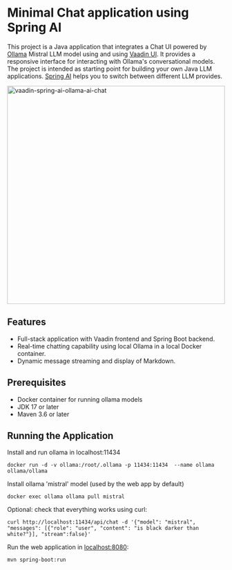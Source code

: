 # Minimal Chat application using Spring AI

This project is a Java application that integrates a Chat UI powered by [Ollama](https://ollama.com/) Mistral LLM model using and using [Vaadin UI](https://vaadin.com/flow). It provides a responsive interface for interacting with Ollama's conversational models.
The project is intended as starting point for building your own Java LLM applications. [Spring AI](https://docs.spring.io/spring-ai/reference/index.html) helps you to switch between different LLM provides. 

<img width="504" alt="vaadin-spring-ai-ollama-ai-chat" src="https://github.com/samie/spring-ai-chat/assets/991105/d7216455-f28e-4d34-8cd0-f7f1074f6087">

## Features
- Full-stack application with Vaadin frontend and Spring Boot backend.
- Real-time chatting capability using local Ollama in a local Docker container.
- Dynamic message streaming and display of Markdown.

## Prerequisites
- Docker container for running ollama models
- JDK 17 or later
- Maven 3.6 or later

## Running the Application

Install and run ollama in localhost:11434
```
docker run -d -v ollama:/root/.ollama -p 11434:11434  --name ollama ollama/ollama
```

Install ollama 'mistral' model (used by the web app by default)
```
docker exec ollama ollama pull mistral
```

Optional: check that everything works using curl:
```
curl http://localhost:11434/api/chat -d '{"model": "mistral", "messages": [{"role": "user", "content": "is black darker than white?"}], "stream":false}'
```


Run the web application in [localhost:8080](http://localhost:8080/):
```
mvn spring-boot:run
```
